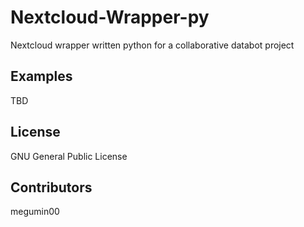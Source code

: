 # Nextcloud-Wrapper-py
Nextcloud wrapper written python for a collaborative databot project

## Examples
TBD

## License
GNU General Public License

## Contributors
megumin00
